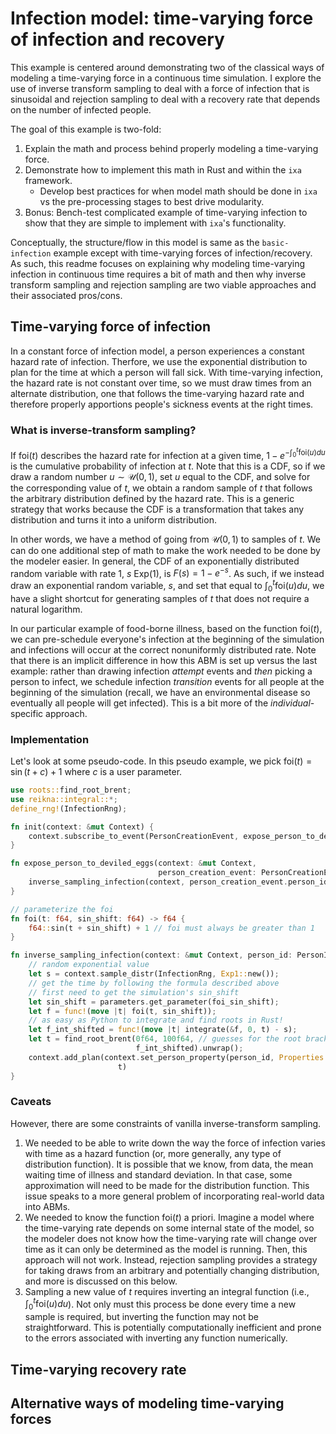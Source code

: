 # Infection model: time-varying force of infection and recovery
This example is centered around demonstrating two of the classical
ways of modeling a time-varying force in a continuous time simulation.
I explore the use of inverse transform sampling to deal with a force
of infection that is sinusoidal and rejection sampling to deal with a
recovery rate that depends on the number of infected people.

The goal of this example is two-fold:
1) Explain the math and process behind properly modeling a time-varying force.
2) Demonstrate how to implement this math in Rust and within the `ixa` framework.
    - Develop best practices for when model math should be done in `ixa` vs
    the pre-processing stages to best drive modularity.
3) Bonus: Bench-test complicated example of time-varying infection to show that
they are simple to implement with `ixa`'s functionality.

Conceptually, the structure/flow in this model is same as the `basic-infection`
example except with time-varying forces of infection/recovery. As such, this
readme focuses on explaining why modeling time-varying infection in continuous
time requires a bit of math and then why inverse transform sampling and rejection
sampling are two viable approaches and their associated pros/cons.

## Time-varying force of infection
In a constant force of infection model, a person experiences a constant hazard
rate of infection. Therfore, we use the exponential distribution to plan for
the time at which a person will fall sick. With time-varying infection, the hazard
rate is not constant over time, so we must draw times from an alternate distribution,
one that follows the time-varying hazard rate and therefore properly apportions people's
sickness events at the right times.

### What is inverse-transform sampling?

If foi$(t)$ describes the hazard rate for infection at a given time,
$1 - e ^ {-\int_0^t \textrm{foi}(u)du}$ is the cumulative probability of
infection at $t$. Note that this is a CDF, so if we draw a random number
$u \sim \mathcal{U}(0, 1)$, set $u$ equal to the CDF, and solve for the
corresponding value of $t$, we obtain a random sample of $t$ that follows
the arbitrary distribution defined by the hazard rate. This is a generic
strategy that works because the CDF is a transformation that takes any
distribution and turns it into a uniform distribution.

In other words, we have a method of going from $\mathcal{U}(0, 1)$ to
samples of $t$. We can do one additional step of math to make the work
needed to be done by the modeler easier. In general, the CDF of an
exponentially distributed random variable with rate 1, $s ~ \textrm{Exp}(1)$,
is $F(s) = 1 - e^{-s}$. As such, if we instead draw an exponential
random variable, $s$, and set that equal to $\int_0^t \textrm{foi}(u)du$,
we have a slight shortcut for generating samples of $t$ that does not
require a natural logarithm.

In our particular example of food-borne illness, based on the function $\textrm{foi}(t)$,
we can pre-schedule everyone's infection at the beginning of the simulation and infections
will occur at the correct nonuniformly distributed rate. Note that there is an implicit
difference in how this ABM is set up versus the last example: rather than drawing infection
_attempt_ events and _then_ picking a person to infect, we schedule infection _transition_
events for all people at the beginning of the simulation (recall, we have an environmental
disease so eventually all people will get infected). This is a bit more of the _individual_-specific
approach.

### Implementation

Let's look at some pseudo-code. In this pseudo example, we pick
$\textrm{foi}(t) = \sin(t + c) + 1$ where $c$ is a user parameter.

```rust
use roots::find_root_brent;
use reikna::integral::*;
define_rng!(InfectionRng);

fn init(context: &mut Context) {
    context.subscribe_to_event(PersonCreationEvent, expose_person_to_deviled_eggs);
}

fn expose_person_to_deviled_eggs(context: &mut Context,
                                 person_creation_event: PersonCreationEvent) {
    inverse_sampling_infection(context, person_creation_event.person_id());
}

// parameterize the foi
fn foi(t: f64, sin_shift: f64) -> f64 {
    f64::sin(t + sin_shift) + 1 // foi must always be greater than 1
}

fn inverse_sampling_infection(context: &mut Context, person_id: PersonID) {
    // random exponential value
    let s = context.sample_distr(InfectionRng, Exp1::new());
    // get the time by following the formula described above
    // first need to get the simulation's sin_shift
    let sin_shift = parameters.get_parameter(foi_sin_shift);
    let f = func!(move |t| foi(t, sin_shift));
    // as easy as Python to integrate and find roots in Rust!
    let f_int_shifted = func!(move |t| integrate(&f, 0, t) - s);
    let t = find_root_brent(0f64, 100f64, // guesses for the root bracketing
                            f_int_shifted).unwrap();
    context.add_plan(context.set_person_property(person_id, Properties::infection_time, context.get_time()),
                        t)
}

```

### Caveats

However, there are some constraints of vanilla inverse-transform sampling.
1) We needed to be able to write down the way the force of infection varies with
time as a hazard function (or, more generally, any type of distribution function).
It is possible that we know, from data, the mean waiting time of illness and standard
deviation. In that case, some approximation will need to be made for the distribution
function. This issue speaks to a more general problem of incorporating real-world
data into ABMs.
2) We needed to know the function $\textrm{foi}(t)$ a priori. Imagine a model
where the time-varying rate depends on some internal state of the model, so the
modeler does not know how the time-varying rate will change over time as it
can only be determined as the model is running. Then, this approach will not work.
Instead, rejection sampling provides a strategy for taking draws from an arbitrary
and potentially changing distribution, and more is discussed on this below.
3) Sampling a new value of $t$ requires inverting an integral function
(i.e., $\int_0^t \textrm{foi}(u)du$). Not only must this process be done every time
a new sample is required, but inverting the function may not be straightforward. This
is potentially computationally inefficient and prone to the errors associated with inverting
any function numerically.

## Time-varying recovery rate


## Alternative ways of modeling time-varying forces
